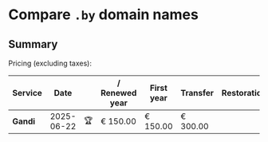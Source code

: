 # Compare `.by` domain names

## Summary

Pricing (excluding taxes):

| Service | Date |  | / Renewed year | First year | Transfer | Restoration |
|--|--|--|--|--|--|--|
| **Gandi** | 2025-06-22 | 🏆 | € 150.00 | € 150.00 | € 300.00 |  |
